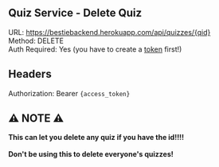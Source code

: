 ## Quiz Service - Delete Quiz

URL: https://bestiebackend.herokuapp.com/api/quizzes/{qid} \
Method: DELETE \
Auth Required: Yes (you have to create a [token](https://github.com/TwigXx1/bestiefy-api/blob/main/auth/create.md) first!) 

## Headers

Authorization: Bearer ```{access_token}```

## ⚠️ NOTE ⚠️

**This can let you delete any quiz if you have the id!!!!** \
\
**Don't be using this to delete everyone's quizzes!** 
